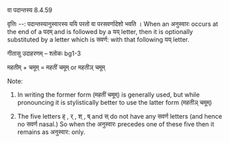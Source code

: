 

 वा पदान्तस्य 8.4.59 


वृत्तिः --: पदान्तस्यानुस्वारस्य ययि परतो वा परसवर्णादेशो भवति । When an अनुस्वारः occurs at the end of a पदम् and is followed by a यय् letter, then it is optionally substituted by a letter which is सवर्ण: with that following यय् letter. 


गीतासु उदाहरणम् – श्लोकः bg1-3 


महतीम् + चमूम् = महतीं चमूम् or महतीञ् चमूम् 


Note: 


1. In writing the former form (महतीं चमूम्) is generally used, but while pronouncing it is stylistically better to use the latter form (महतीञ् चमूम्) 


2. The five letters ह् , र् , श् , ष् and स् do not have any सवर्ण letters (and hence no सवर्ण nasal.) So when the अनुस्वारः precedes one of these five then it remains as अनुस्वार: only. 



